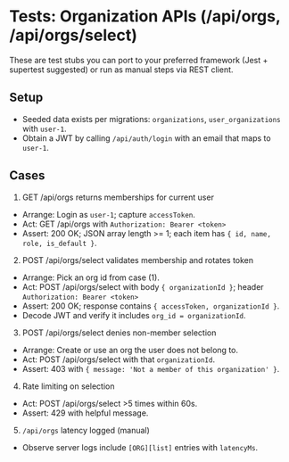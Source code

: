 # Tests: Organization APIs (/api/orgs, /api/orgs/select)

These are test stubs you can port to your preferred framework (Jest + supertest suggested) or run as manual steps via REST client.

## Setup
- Seeded data exists per migrations: `organizations`, `user_organizations` with `user-1`.
- Obtain a JWT by calling `/api/auth/login` with an email that maps to `user-1`.

## Cases

1) GET /api/orgs returns memberships for current user
- Arrange: Login as `user-1`; capture `accessToken`.
- Act: GET /api/orgs with `Authorization: Bearer <token>`
- Assert: 200 OK; JSON array length >= 1; each item has `{ id, name, role, is_default }`.

2) POST /api/orgs/select validates membership and rotates token
- Arrange: Pick an org id from case (1).
- Act: POST /api/orgs/select with body `{ organizationId }`; header `Authorization: Bearer <token>`
- Assert: 200 OK; response contains `{ accessToken, organizationId }`.
- Decode JWT and verify it includes `org_id = organizationId`.

3) POST /api/orgs/select denies non-member selection
- Arrange: Create or use an org the user does not belong to.
- Act: POST /api/orgs/select with that `organizationId`.
- Assert: 403 with `{ message: 'Not a member of this organization' }`.

4) Rate limiting on selection
- Act: POST /api/orgs/select >5 times within 60s.
- Assert: 429 with helpful message.

5) `/api/orgs` latency logged (manual)
- Observe server logs include `[ORG][list]` entries with `latencyMs`.


